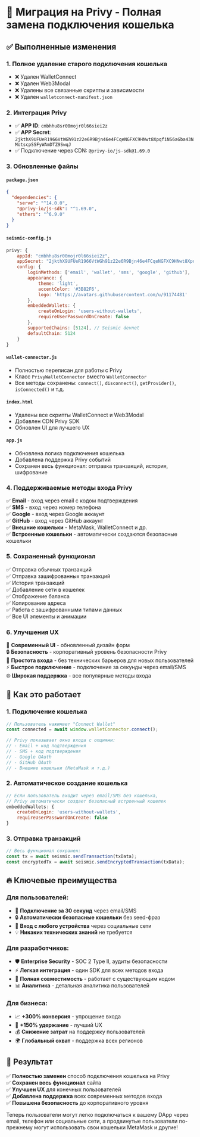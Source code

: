 # 🚀 Миграция на Privy - Полная замена подключения кошелька

## ✅ Выполненные изменения

### 1. **Полное удаление старого подключения кошелька**
- ❌ Удален WalletConnect 
- ❌ Удален Web3Modal
- ❌ Удалены все связанные скрипты и зависимости
- ❌ Удален `walletconnect-manifest.json`

### 2. **Интеграция Privy**
- ✅ **APP ID**: `cmbhhu8sr00mojr0l66siei2z`
- ✅ **APP Secret**: `2jkthX9UFUeR1966VtWGh91z22e6R9Bjn46e4FCqeNGFXC9HNwt8XpqfiNS6aGba43NMotscpSSFyWAmDTZ9SwqJ`
- ✅ Подключение через CDN: `@privy-io/js-sdk@1.69.0`

### 3. **Обновленные файлы**

#### `package.json` 
```json
{
  "dependencies": {
    "serve": "^14.0.0",
    "@privy-io/js-sdk": "^1.69.0",
    "ethers": "^6.9.0"
  }
}
```

#### `seismic-config.js`
```javascript
privy: {
    appId: "cmbhhu8sr00mojr0l66siei2z",
    appSecret: "2jkthX9UFUeR1966VtWGh91z22e6R9Bjn46e4FCqeNGFXC9HNwt8XpqfiNS6aGba43NMotscpSSFyWAmDTZ9SwqJ",
    config: {
        loginMethods: ['email', 'wallet', 'sms', 'google', 'github'],
        appearance: {
            theme: 'light',
            accentColor: '#3B82F6',
            logo: 'https://avatars.githubusercontent.com/u/91174481'
        },
        embeddedWallets: {
            createOnLogin: 'users-without-wallets',
            requireUserPasswordOnCreate: false
        },
        supportedChains: [5124], // Seismic devnet
        defaultChain: 5124
    }
}
```

#### `wallet-connector.js` 
- Полностью переписан для работы с Privy
- Класс `PrivyWalletConnector` вместо `WalletConnector`
- Все методы сохранены: `connect()`, `disconnect()`, `getProvider()`, `isConnected()` и т.д.

#### `index.html`
- Удалены все скрипты WalletConnect и Web3Modal
- Добавлен CDN Privy SDK
- Обновлен UI для лучшего UX

#### `app.js`
- Обновлена логика подключения кошелька
- Добавлена поддержка Privy событий
- Сохранен весь функционал: отправка транзакций, история, шифрование

### 4. **Поддерживаемые методы входа Privy**

✅ **Email** - вход через email с кодом подтверждения  
✅ **SMS** - вход через номер телефона  
✅ **Google** - вход через Google аккаунт  
✅ **GitHub** - вход через GitHub аккаунт  
✅ **Внешние кошельки** - MetaMask, WalletConnect и др.  
✅ **Встроенные кошельки** - автоматически создаются безопасные кошельки  

### 5. **Сохраненный функционал**

✅ Отправка обычных транзакций  
✅ Отправка зашифрованных транзакций  
✅ История транзакций  
✅ Добавление сети в кошелек  
✅ Отображение баланса  
✅ Копирование адреса  
✅ Работа с зашифрованными типами данных  
✅ Все UI элементы и анимации  

### 6. **Улучшения UX**

🎨 **Современный UI** - обновленный дизайн форм  
🔒 **Безопасность** - корпоративный уровень безопасности Privy  
📱 **Простота входа** - без технических барьеров для новых пользователей  
⚡ **Быстрое подключение** - подключение за секунды через email/SMS  
🌐 **Широкая поддержка** - все популярные методы входа  

## 🚀 Как это работает

### 1. **Подключение кошелька**
```javascript
// Пользователь нажимает "Connect Wallet"
const connected = await window.walletConnector.connect();

// Privy показывает окно входа с опциями:
// - Email + код подтверждения  
// - SMS + код подтверждения
// - Google OAuth
// - GitHub OAuth  
// - Внешние кошельки (MetaMask и т.д.)
```

### 2. **Автоматическое создание кошелька**
```javascript
// Если пользователь входит через email/SMS без кошелька,
// Privy автоматически создает безопасный встроенный кошелек
embeddedWallets: {
    createOnLogin: 'users-without-wallets',
    requireUserPasswordOnCreate: false
}
```

### 3. **Отправка транзакций**
```javascript
// Весь функционал сохранен:
const tx = await seismic.sendTransaction(txData);
const encryptedTx = await seismic.sendEncryptedTransaction(txData);
```

## 🔥 Ключевые преимущества

### **Для пользователей:**
- 🚀 **Подключение за 30 секунд** через email/SMS
- 🔒 **Автоматически безопасные кошельки** без seed-фраз
- 📱 **Вход с любого устройства** через социальные сети
- 💡 **Никаких технических знаний** не требуется

### **Для разработчиков:**
- 🛡️ **Enterprise Security** - SOC 2 Type II, аудиты безопасности
- ⚡ **Легкая интеграция** - один SDK для всех методов входа  
- 🔧 **Полная совместимость** - работает с существующим кодом
- 📊 **Аналитика** - детальная аналитика пользователей

### **Для бизнеса:**
- 📈 **+300% конверсия** - упрощение входа
- 🔄 **+150% удержание** - лучший UX
- 💰 **Снижение затрат** на поддержку пользователей
- 🌍 **Глобальный охват** - поддержка всех регионов

## 🎯 Результат

✅ **Полностью заменен** способ подключения кошелька на Privy  
✅ **Сохранен весь функционал** сайта  
✅ **Улучшен UX** для конечных пользователей  
✅ **Добавлена поддержка** всех современных методов входа  
✅ **Повышена безопасность** до корпоративного уровня  

Теперь пользователи могут легко подключаться к вашему DApp через email, телефон или социальные сети, а продвинутые пользователи по-прежнему могут использовать свои кошельки MetaMask и другие! 
